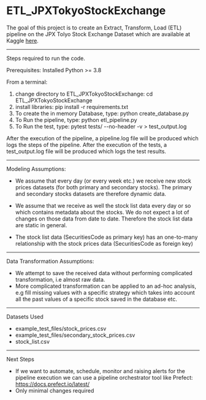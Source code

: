 # ETL_JPXTokyoStockExchange
The goal of this project is to create an Extract, Transform, Load (ETL) pipeline on the JPX Tolyo Stock Exchange Dataset which are available at Kaggle [here](https://www.kaggle.com/competitions/jpx-tokyo-stock-exchange-prediction/overview).


-------------------------------------------------------------------------------------------------
Steps required to run the code.

Prerequisites: Installed Python >= 3.8

From a terminal:
1. change directory to ETL_JPXTokyoStockExchange: cd ETL_JPXTokyoStockExchange
2. install libraries: pip install -r requirements.txt
3. To create the in memory Database, type: python create_database.py
4. To Run the pipeline, type: python etl_pipeline.py
5. To Run the test, type: pytest tests/ --no-header -v > test_output.log

After the execution of the pipeline, a pipeline.log file will be produced which logs the steps of the pipeline.
After the execution of the tests, a test_output.log file will be produced which logs the test results.


-------------------------------------------------------------------------------------------------
Modeling Assumptions:

- We assume that every day (or every week etc.) we receive new stock prices datasets (for both primary and secondary stocks).
  The primary and secondary stocks datasets are therefore dynamic data.

- We assume that we receive as well the stock list data every day or so which contains metadata about the stocks. We do not expect a lot of changes on
  those data from date to date. Therefore the stock list data are static in general.

- The stock list data (SecuritiesCode as primary key) has an one-to-many relationship with the stock prices data (SecuritiesCode as foreign key)


-------------------------------------------------------------------------------------------------
Data Transformation Assumptions:

- We attempt to save the received data without performing complicated transformation, i.e almost raw data.
- More complicated transformation can be applied to an ad-hoc analysis, e.g fill missing values with a specific strategy
  which takes into account all the past values of a specific stock saved in the database etc.


-------------------------------------------------------------------------------------------------
Datasets Used
 - example_test_files/stock_prices.csv
 - example_test_files/secondary_stock_prices.csv
 - stock_list.csv

 
------------------------------------------------------------------------------------------------- 
Next Steps

 - If we want to automate, schedule, monitor and raising alerts for the pipeline execution we can use a pipeline orchestrator tool like Prefect: https://docs.prefect.io/latest/
 - Only minimal changes required
